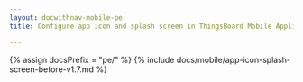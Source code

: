 ```yaml
---
layout: docwithnav-mobile-pe
title: Configure app icon and splash screen in ThingsBoard Mobile Application

---
```

{% assign docsPrefix = "pe/" %}
{% include docs/mobile/app-icon-splash-screen-before-v1.7.md %}
